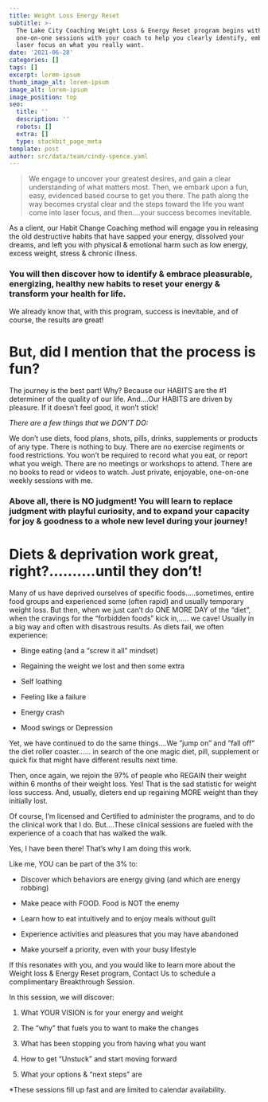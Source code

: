 ```yaml
---
title: Weight Loss Energy Reset
subtitle: >-
  The Lake City Coaching Weight Loss & Energy Reset program begins with
  one-on-one sessions with your coach to help you clearly identify, embrace and
  laser focus on what you really want.
date: '2021-06-28'
categories: []
tags: []
excerpt: lorem-ipsum
thumb_image_alt: lorem-ipsum
image_alt: lorem-ipsum
image_position: top
seo:
  title: ''
  description: ''
  robots: []
  extra: []
  type: stackbit_page_meta
template: post
author: src/data/team/cindy-spence.yaml
---
```

> We engage to uncover your greatest desires, and gain a clear understanding of what matters most. Then, we embark upon a fun, easy, evidenced based course to get you there. The path along the way becomes crystal clear and the steps toward the life you want come into laser focus, and then….your success becomes inevitable.

As a client, our Habit Change Coaching method will engage you in releasing the old destructive habits that have sapped your energy, dissolved your dreams, and left you with physical & emotional harm such as low energy, excess weight, stress & chronic illness.

### You will then discover how to identify & embrace pleasurable, energizing, healthy new habits to reset your energy & transform your health for life.

We already know that, with this program, success is inevitable, and of course, the results are great!

# But, did I mention that the process is fun?

The journey is the best part! Why? Because our HABITS are the #1 determiner of the quality of our life. And….Our HABITS are driven by pleasure. If it doesn’t feel good, it won’t stick!

*There are a few things that we DON’T DO:*

We don’t use diets, food plans, shots, pills, drinks, supplements or products of any type. There is nothing to buy. There are no exercise regiments or food restrictions. You won’t be required to record what you eat, or report what you weigh. There are no meetings or workshops to attend. There are no books to read or videos to watch. Just private, enjoyable, one-on-one weekly sessions with me.

### Above all, there is NO judgment! You will learn to replace judgment with playful curiosity, and to expand your capacity for joy & goodness to a whole new level during your journey!

# Diets & deprivation work great, right?…...….until they don’t!

Many of us have deprived ourselves of specific foods…..sometimes, entire food groups and experienced some (often rapid) and usually temporary weight loss. But then, when we just can’t do ONE MORE DAY of the “diet”, when the cravings for the “forbidden foods” kick in,….. we cave! Usually in a big way and often with disastrous results. As diets fail, we often experience:

*   Binge eating (and a “screw it all” mindset)

*   Regaining the weight we lost and then some extra

*   Self loathing

*   Feeling like a failure

*   Energy crash

*   Mood swings or Depression

Yet, we have continued to do the same things….We ”jump on” and “fall off” the diet roller coaster…... in search of the one magic diet, pill, supplement or quick fix that might have different results next time.

Then, once again, we rejoin the 97% of people who REGAIN their weight within 6 months of their weight loss. Yes! That is the sad statistic for weight loss success. And, usually, dieters end up regaining MORE weight than they initially lost.

Of course, I’m licensed and Certified to administer the programs, and to do the clinical work that I do. But….These clinical sessions are fueled with the experience of a coach that has walked the walk.

Yes, I have been there! That’s why I am doing this work.

Like me, YOU can be part of the 3% to:

*   Discover which behaviors are energy giving (and which are energy robbing)

*   Make peace with FOOD. Food is NOT the enemy

*   Learn how to eat intuitively and to enjoy meals without guilt

*   Experience activities and pleasures that you may have abandoned

*   Make yourself a priority, even with your busy lifestyle

If this resonates with you, and you would like to learn more about the Weight loss & Energy Reset program, Contact Us to schedule a complimentary Breakthrough Session.

In this session, we will discover:

1.  What YOUR VISION is for your energy and weight

2.  The “why” that fuels you to want to make the changes

3.  What has been stopping you from having what you want

4.  How to get “Unstuck” and start moving forward

5.  What your options & “next steps” are

\*These sessions fill up fast and are limited to calendar availability.

